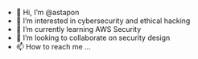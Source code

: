 - 👋 Hi, I’m @astapon
- 👀 I’m interested in cybersecurity and ethical hacking 
- 🌱 I’m currently learning AWS Security 
- 💞️ I’m looking to collaborate on  security design
- 📫 How to reach me ...

<!---
astapon/astapon is a ✨ special ✨ repository because its `README.md` (this file) appears on your GitHub profile.
You can click the Preview link to take a look at your changes.
--->
